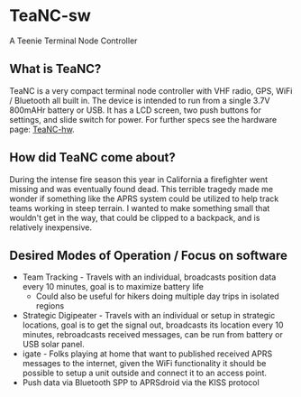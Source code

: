 # TeaNC-sw
A Teenie Terminal Node Controller

## What is TeaNC?
TeaNC is a very compact terminal node controller with VHF radio, GPS, WiFi / Bluetooth all built in. The device is intended to run from a single 3.7V 800mAHr battery or USB. It has a LCD screen, two push buttons for settings, and slide switch for power. For further specs see the hardware page: [TeaNC-hw](https://github.com/metzdigital/TeaNC-hw).  

## How did TeaNC come about? 
During the intense fire season this year in California a firefighter went missing and was eventually found dead. This terrible tragedy made me wonder if something like the APRS system could be utilized to help track teams working in steep terrain. I wanted to make something small that wouldn't get in the way, that could be clipped to a backpack, and is relatively inexpensive. 

## Desired Modes of Operation / Focus on software
 * Team Tracking - Travels with an individual, broadcasts position data every 10 minutes, goal is to maximize battery life
   * Could also be useful for hikers doing multiple day trips in isolated regions
 * Strategic Digipeater - Travels with an individual or setup in strategic locations, goal is to get the signal out, broadcasts its location every 10 minutes, rebroadcasts received messages, can be run from battery or USB solar panel. 
 * igate - Folks playing at home that want to published received APRS messages to the internet, given the WiFi functionality it should be possible to setup a unit outside and connect it to an access point. 
 * Push data via Bluetooth SPP to APRSdroid via the KISS protocol 
